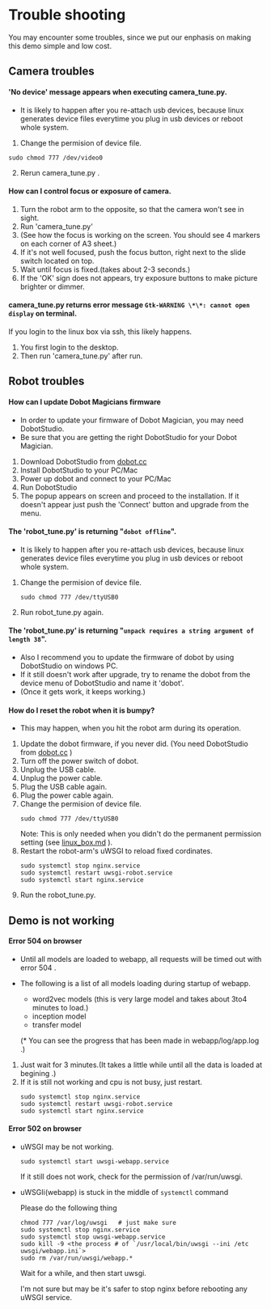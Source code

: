 Trouble shooting
====


You may encounter some troubles, since we put our enphasis on making this demo simple and low cost.

Camera troubles
---
#### 'No device' message appears when executing camera_tune.py.
- It is likely to happen after you re-attach usb devices, because linux generates device files everytime you plug in usb devices or reboot whole system.


1. Change the permision of device file.
 ```
 sudo chmod 777 /dev/video0
 ```
2. Rerun camera_tune.py .

#### How can I control focus or exposure of camera.
1. Turn the robot arm to the opposite, so that the camera won't see in sight.
2. Run 'camera_tune.py'
3. (See how the focus is working on the screen.
   You should see 4 markers on each corner of A3 sheet.)
4. If it's not well focused, push the focus button, right next to the slide switch located on top.
5. Wait until focus is fixed.(takes about 2-3 seconds.)
6. If the 'OK' sign does not appears, try exposure buttons to make picture brighter or dimmer.

#### camera_tune.py returns error message `Gtk-WARNING \*\*: cannot open display` on terminal.

If you login to the linux box via ssh, this likely happens.
1. You first login to the desktop.
2. Then run 'camera_tune.py' after run.




Robot troubles
---
#### How can I update Dobot Magicians firmware
- In order to update your firmware of Dobot Magician, you may need DobotStudio.
- Be sure that you are getting the right DobotStudio for your Dobot Magician.


1. Download DobotStudio from [dobot.cc](http://dobot.cc/download-center/dobot-magician.html)
2. Install DobotStudio to your PC/Mac
3. Power up dobot and connect to your PC/Mac
4. Run DobotStudio
6. The popup appears on screen and proceed to the installation.
   If it doesn't appear just push the 'Connect' button and upgrade from the menu.



#### The 'robot_tune.py' is returning "`dobot offline`".

- It is likely to happen after you re-attach usb devices, because linux generates device files everytime you plug in usb devices or reboot whole system.


1. Change the permision of device file.
   ```
   sudo chmod 777 /dev/ttyUSB0
   ```
2. Run robot_tune.py again.





#### The 'robot_tune.py' is returning "`unpack requires a string argument of length 38`".
- Also I recommend you to update the firmware of dobot by using DobotStudio on windows PC.
- If it still doesn't work after upgrade, try to rename the dobot from the device menu of DobotStudio and name it 'dobot'.
- (Once it gets work, it keeps working.)



#### How do I reset the robot when it is bumpy?
- This may happen, when you hit the robot arm during its operation.


1. Update the dobot firmware, if you never did.
     (You need DobotStudio from [dobot.cc](http://dobot.cc/download.html) )
2. Turn off the power switch of dobot.
3. Unplug the USB cable.
4. Unplug the power cable.
5. Plug the USB cable again.
6. Plug the power cable again.
7. Change the permision of device file.
   ```
   sudo chmod 777 /dev/ttyUSB0
   ```
   Note: This is only needed when you didn't do the permanent permission setting (see [linux_box.md](./linux_box.md) ).
8. Restart the robot-arm's uWSGI to reload fixed cordinates.
   ```
   sudo systemctl stop nginx.service
   sudo systemctl restart uwsgi-robot.service
   sudo systemctl start nginx.service
   ```
9. Run the robot_tune.py.




Demo is not working
---
#### Error 504 on browser
- Until all models are loaded to webapp, all requests will be timed out with error 504 .
- The following is a list of all models loading during startup of webapp.
   - word2vec models (this is very large model and takes about 3to4 minutes to load.)
   - inception model
   - transfer model

   (* You can see the progress that has been made in webapp/log/app.log .)


1. Just wait for 3 minutes.(It takes a little while until all the data is loaded at begining .)
2. If it is still not working and cpu is not busy, just restart.
   ```
   sudo systemctl stop nginx.service
   sudo systemctl restart uwsgi-robot.service
   sudo systemctl start nginx.service
   ```


#### Error 502 on browser
- uWSGI may be not working.
  ```
  sudo systemctl start uwsgi-webapp.service
  ```
  If it still does not work, check for the permission of /var/run/uwsgi.


- uWSGIi(webapp) is stuck in the middle of `systemctl` command

  Please do the following thing
  ```
  chmod 777 /var/log/uwsgi   # just make sure
  sudo systemctl stop nginx.service
  sudo systemctl stop uwsgi-webapp.service
  sudo kill -9 <the process # of `/usr/local/bin/uwsgi --ini /etc uwsgi/webapp.ini`>
  sudo rm /var/run/uwsgi/webapp.*
  ```
  Wait for a while, and then start uwsgi.

  I'm not sure but may be it's safer to stop nginx before rebooting any uWSGI service.
